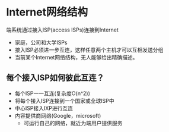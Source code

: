 # Internet网络结构
端系统通过接入ISP(access ISPs)连接到Internet
- 家庭，公司和大学ISPs
- 接入ISP必须进一步互连，这样任意两个主机才可以互相发送分组
- 当前某个Internet网络结构，无人能够给出精确描述。

## 每个接入ISP如何彼此互连？
- 每个ISP一一互连(复杂度O(n^2))
- 将每个接入ISP连接到一个国家或全球ISP中
- 中心ISP接入IXP进行互连
- 内容提供商网络(Google，microsoft)
    - 可运行自己的网络，就近为端用户提供服务